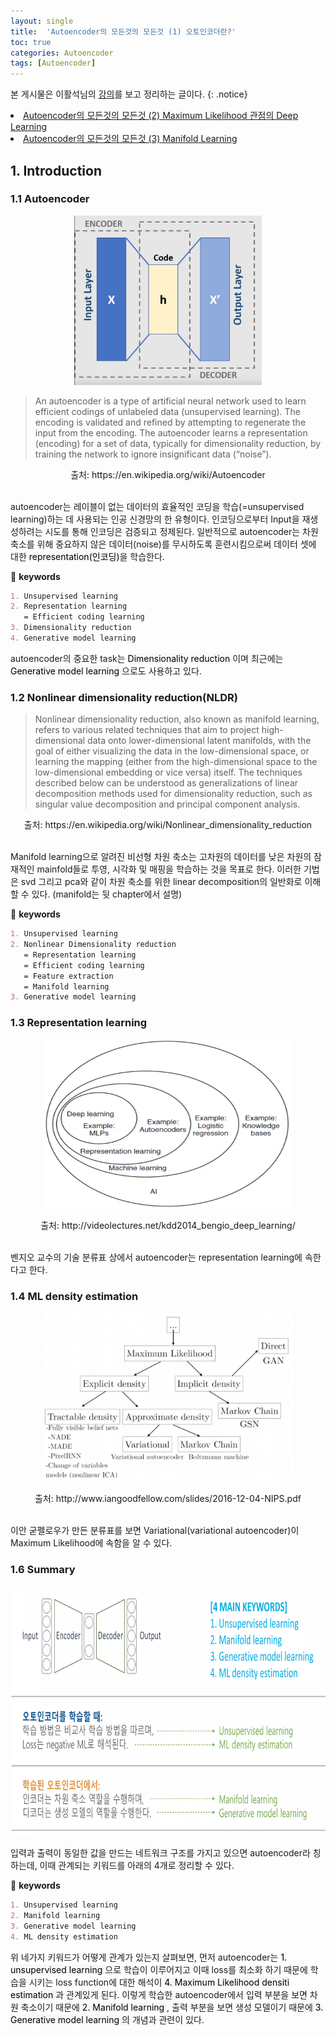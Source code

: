 ```yaml
---
layout: single
title:  'Autoencoder의 모든것의 모든것 (1) 오토인코더란?'
toc: true
categories: Autoencoder
tags: [Autoencoder]
---
```


본 게시물은 이활석님의 [강의](https://www.youtube.com/watch?v=o_peo6U7IRM&t=4)를 보고 정리하는 글이다.
{: .notice}

<div class="notice">
<li><a href="https://sigirace.github.io/autoencoder/autoencoder_2/">Autoencoder의 모든것의 모든것 (2) Maximum Likelihood 관점의 Deep Learning</a></li>
<li><a href="https://sigirace.github.io/autoencoder/autoencoder_3/">Autoencoder의 모든것의 모든것 (3) Manifold Learning</a></li>
</div>


## 1. Introduction

### 1.1 Autoencoder

  <p align="center"><img src="https://github.com/sigirace/page-images/blob/main/autoencoder/autoencoder1_0.png?raw=true" width="300"></p>

> An autoencoder is a type of artificial neural network used to learn efficient codings of unlabeled data (unsupervised learning). The encoding is validated and refined by attempting to regenerate the input from the encoding. The autoencoder learns a representation (encoding) for a set of data, typically for dimensionality reduction, by training the network to ignore insignificant data (“noise”). 

<center>출처: https://en.wikipedia.org/wiki/Autoencoder</center><br>

autoencoder는 레이블이 없는 데이터의 효율적인 코딩을 학습(=unsupervised learning)하는 데 사용되는 인공 신경망의 한 유형이다. 인코딩으로부터 Input을 재생성하려는 시도를 통해 인코딩은 검증되고 정제된다. 일반적으로 autoencoder는 차원축소를 위해 중요하지 않은 데이터(noise)를 무시하도록 훈련시킴으로써 데이터 셋에 대한 <mark style='background-color: #f6f8fa'> representation(인코딩)</mark>을 학습한다.

👀 **keywords**

```markdown
1. Unsupervised learning
2. Representation learning
   = Efficient coding learning
3. Dimensionality reduction
4. Generative model learning
```

autoencoder의 중요한 task는 <mark style='background-color: #f6f8fa'> Dimensionality reduction </mark>이며 최근에는 <mark style='background-color: #f6f8fa'> Generative model learning </mark>으로도 사용하고 있다. 

### 1.2 Nonlinear dimensionality reduction(NLDR)

> Nonlinear dimensionality reduction, also known as manifold learning, refers to various related techniques that aim to project high-dimensional data onto lower-dimensional latent manifolds, with the goal of either visualizing the data in the low-dimensional space, or learning the mapping (either from the high-dimensional space to the low-dimensional embedding or vice versa) itself. The techniques described below can be understood as generalizations of linear decomposition methods used for dimensionality reduction, such as singular value decomposition and principal component analysis.

<center>출처: https://en.wikipedia.org/wiki/Nonlinear_dimensionality_reduction</center><br>



Manifold learning으로 알려진 비선형 차원 축소는 고차원의 데이터를 낮은 차원의 잠재적인 mainfold들로 투영, 시각화 및 매핑을 학습하는 것을 목표로 한다. 이러한 기법은 svd 그리고 pca와 같이 차원 축소를 위한 linear decomposition의 일반화로 이해할 수 있다. (manifold는 뒷 chapter에서 설명)

👀 **keywords**

```markdown
1. Unsupervised learning
2. Nonlinear Dimensionality reduction
   = Representation learning
   = Efficient coding learning
   = Feature extraction
   = Manifold learning
3. Generative model learning
```

### 1.3 Representation learning

  <p align="center"><img src="https://github.com/sigirace/page-images/blob/main/autoencoder/autoencoder1_1.png?raw=true" width="400" height="270"></p>

<center>출처: http://videolectures.net/kdd2014_bengio_deep_learning/</center><br>

벤지오 교수의 기술 분류표 상에서 autoencoder는 representation learning에 속한다고 한다. 



### 1.4 ML density estimation

  <p align="center"><img src="https://github.com/sigirace/page-images/blob/main/autoencoder/autoencoder1_2.png?raw=true" width="400" height="270"></p>

<center>출처: http://www.iangoodfellow.com/slides/2016-12-04-NIPS.pdf</center><br>

이안 굳펠로우가 만든 분류표를 보면 Variational(variational autoencoder)이 Maximum Likelihood에 속함을 알 수 있다.



### 1.6 Summary

<p align="center"><img src="https://github.com/sigirace/page-images/blob/main/autoencoder/autoencoder1_3.png?raw=true" width="650" height="400"></p>

입력과 출력이 동일한 값을 만드는 네트워크 구조를 가지고 있으면 autoencoder라 칭하는데, 이때 관계되는 키워드를 아래의 4개로 정리할 수 있다.

👀 **keywords**

```markdown
1. Unsupervised learning
2. Manifold learning
3. Generative model learning
4. ML density estimation
```

위 네가지 키워드가 어떻게 관계가 있는지 살펴보면, 먼저 autoencoder는 <mark style='background-color: #f6f8fa'> 1. unsupervised learning </mark>으로 학습이 이루어지고 이때 loss를 최소화 하기 때문에 학습을 시키는 loss function에 대한 해석이 <mark style='background-color: #f6f8fa'> 4. Maximum Likelihood densiti estimation </mark>과 관계있게 된다. 이렇게 학습한 autoencoder에서 입력 부분을 보면 차원 축소이기 때문에 <mark style='background-color: #f6f8fa'> 2. Manifold learning </mark>, 출력 부분을 보면 생성 모델이기 때문에 <mark style='background-color: #f6f8fa'> 3. Generative model learning </mark>의 개념과 관련이 있다.
